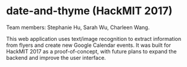# date-and-thyme (HackMIT 2017)
Team members: Stephanie Hu, Sarah Wu, Charleen Wang. 

This web application uses text/image recognition to extract information from flyers and create new Google Calendar events. It was built for HackMIT 2017 as a proof-of-concept, with future plans to expand the backend and improve the user interface. 
